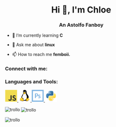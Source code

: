 <h1 align="center">Hi 👋, I'm Chloe</h1>
<h3 align="center">An Astolfo Fanboy</h3>

- 🌱 I’m currently learning **C**

- 💬 Ask me about **linux**

- 📫 How to reach me **femboii.**

<h3 align="left">Connect with me:</h3>
<p align="left">
</p>

<h3 align="left">Languages and Tools:</h3>
<p align="left"> <a href="https://developer.mozilla.org/en-US/docs/Web/JavaScript" target="_blank" rel="noreferrer"> <img src="https://raw.githubusercontent.com/devicons/devicon/master/icons/javascript/javascript-original.svg" alt="javascript" width="40" height="40"/> </a> <a href="https://www.linux.org/" target="_blank" rel="noreferrer"> <img src="https://raw.githubusercontent.com/devicons/devicon/master/icons/linux/linux-original.svg" alt="linux" width="40" height="40"/> </a> <a href="https://www.photoshop.com/en" target="_blank" rel="noreferrer"> <img src="https://raw.githubusercontent.com/devicons/devicon/master/icons/photoshop/photoshop-line.svg" alt="photoshop" width="40" height="40"/> </a> <a href="https://www.python.org" target="_blank" rel="noreferrer"> <img src="https://raw.githubusercontent.com/devicons/devicon/master/icons/python/python-original.svg" alt="python" width="40" height="40"/> </a></p>

<p><img align="left" src="https://github-readme-stats.vercel.app/api/top-langs?username=trollo&show_icons=true&locale=en&layout=compact" alt="trollo" /></p>

<p>&nbsp;<img align="center" src="https://github-readme-stats.vercel.app/api?username=trollo&show_icons=true&locale=en" alt="trollo" /></p>

<p><img align="center" src="https://github-readme-streak-stats.herokuapp.com/?user=trollo&" alt="trollo" /></p>

